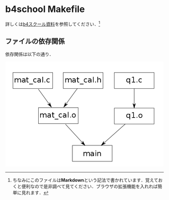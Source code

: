 # b4school Makefile  
詳しくは[b4スクール資料](http://karafuto/b4school/network.pdf)を参照してください．[^mk]  


## ファイルの依存関係  
依存関係は以下の通り．  

![dependence](./Figs/b4school.png)  

[^mk]:ちなみにこのファイルは**Markdown**という記法で書かれています．覚えておくと便利なので是非調べて見てください．ブラウザの拡張機能を入れれば簡単に見れます．
